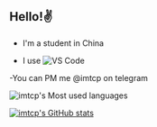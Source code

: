 ## Hello!✌️

- I'm a student in China

- I use ![VS Code](http://img.shields.io/badge/-VS%20Code-007ACC?style=flat-square&logo=visual-studio-code&logoColor=ffffff)

-You can PM me @imtcp on telegram

![imtcp's Most used languages](https://github-readme-stats.vercel.app/api/top-langs?username=imtcp&show_icons=true&count_private=true&theme=gotham)

[![imtcp's GitHub stats](https://github-readme-stats.vercel.app/api?username=imtcp)](https://github.com/anuraghazra/github-readme-stats)

